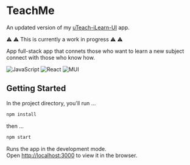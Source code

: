 # TeachMe 
An updated version of my [uTeach-iLearn-UI](https://github.com/calebwagner/uTeach-iLearn-UI) app.

⚠️ ⚠️ This is currently a work in progress ⚠️ ⚠️

App full-stack app that connets those who want to learn a new subject connect with those who know how.

![JavaScript](https://img.shields.io/badge/javascript-%23323330.svg?style=for-the-badge&logo=javascript&logoColor=%23F7DF1E)
![React](https://img.shields.io/badge/react-%2320232a.svg?style=for-the-badge&logo=react&logoColor=%2361DAFB)
![MUI](https://img.shields.io/badge/MUI-%230081CB.svg?style=for-the-badge&logo=mui&logoColor=white)


## Getting Started

In the project directory, you'll run ...

  ```javascript 
  npm install
  ```
  then ...
  ```javascript 
  npm start
  ```

Runs the app in the development mode.\
Open [http://localhost:3000](http://localhost:3000) to view it in the browser.
